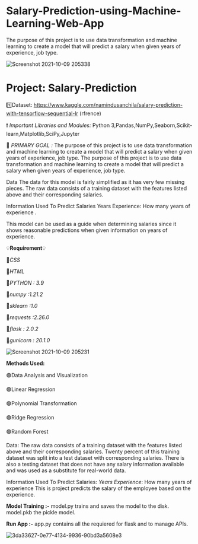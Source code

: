 # Salary-Prediction-using-Machine-Learning-Web-App
The purpose of this project is to use data transformation and machine learning to create a model that will predict a salary when given years of experience, job type.

![Screenshot 2021-10-09 205338](https://user-images.githubusercontent.com/61139658/136664531-2d75f5f9-a9f7-4ebf-abe7-2c2daab5d883.png)
# Project: Salary-Prediction

1️⃣Dataset: https://www.kaggle.com/namindusanchila/salary-prediction-with-tensorflow-sequential-lr (rfrence)

❗  *Important Libraries and Modules:* Python 3,Pandas,NumPy,Seaborn,Scikit-learn,Matplotlib,SciPy,Jupyter


🎯 *PRIMARY GOAL :* The purpose of this project is to use data transformation and machine learning to create a model that will predict a salary when given years of experience, job type. The purpose of this project is to use data transformation and machine learning to create a model that will predict a salary when given years of experience, job type.

Data The data for this model is fairly simplified as it has very few missing pieces. The raw data consists of a training dataset with the features listed above and their corresponding salaries.

Information Used To Predict Salaries Years Experience: How many years of experience .

This model can be used as a guide when determining salaries since it shows reasonable predictions when given information on years of experience.


💡**Requirement**💡

🔅*CSS*

🔅*HTML*

🔅*PYTHON : 3.9*

🔅*numpy :1.21.2*

🔅*sklearn :1.0*

🔅*requests :2.26.0*

🔅*flask : 2.0.2*

🔅*gunicorn : 20.1.0*

![Screenshot 2021-10-09 205231](https://user-images.githubusercontent.com/61139658/136667346-0420c850-331f-4542-8f88-5eb07663f972.png)


**Methods Used:**

🟢Data Analysis and Visualization

🟢Linear Regression

🟢Polynomial Transformation

🟢Ridge Regression

🟢Random Forest


Data: The raw data consists of a training dataset with the features listed above and their corresponding salaries. Twenty percent of this training dataset was split into a test dataset with corresponding salaries. There is also a testing dataset that does not have any salary information available and was used as a substitute for real-world data.




Information Used To Predict Salaries:
*Years Experience*: How many years of experience
This is project predicts the salary of the employee based on the experience.

**Model Training :-**
model.py trains and saves the model to the disk.
model.pkb the pickle model.

**Run App :-**
app.py contains all the requiered for flask and to manage APIs.
















![3da33627-0e77-4134-9936-90bd3a5608e3](https://user-images.githubusercontent.com/61139658/136667414-5800fc54-4cd2-4b37-8c91-cb4b4a026e57.jpg)

